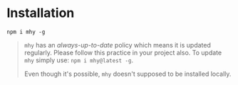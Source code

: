 # Installation

```text
npm i mhy -g
```

> `mhy` has an *always-up-to-date* policy which means it is updated regularly. Please follow this practice in your project also. To update `mhy` simply use: `npm i mhy@latest -g`.
>
> Even though it's possible, `mhy` doesn't supposed to be installed locally.

